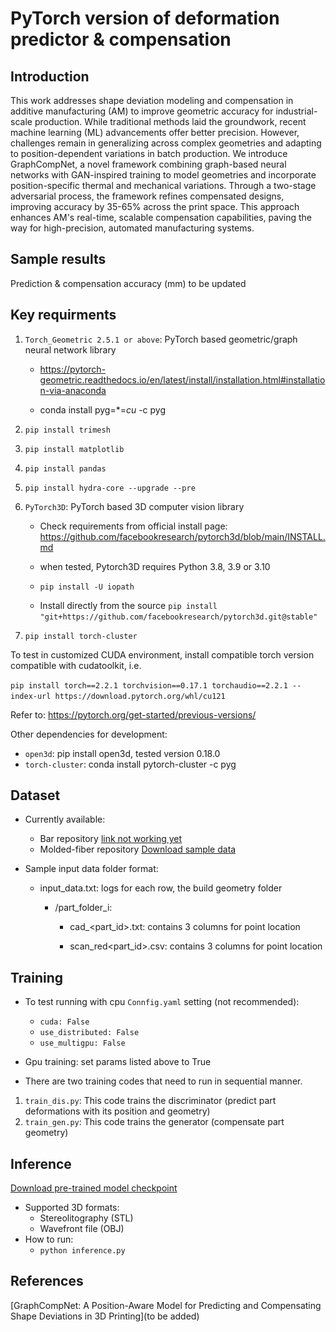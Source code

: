 <!-- markdownlint-disable -->

# PyTorch version of deformation predictor & compensation

## Introduction 

This work addresses shape deviation modeling and compensation in additive manufacturing (AM) to improve geometric accuracy for industrial-scale production. While traditional methods laid the groundwork, recent machine learning (ML) advancements offer better precision. However, challenges remain in generalizing across complex geometries and adapting to position-dependent variations in batch production. We introduce GraphCompNet, a novel framework combining graph-based neural networks with GAN-inspired training to model geometries and incorporate position-specific thermal and mechanical variations. Through a two-stage adversarial process, the framework refines compensated designs, improving accuracy by 35-65% across the print space. This approach enhances AM's real-time, scalable compensation capabilities, paving the way for high-precision, automated manufacturing systems.


[//]: # (<p align="center">)

[//]: # (<img src="../../../docs/img/GraphCompNet/bar_chamber.png" width="560" />)

[//]: # (</p>)

## Sample results 

Prediction & compensation accuracy  (mm) to be updated

[//]: # (<p align="center">)

[//]: # (<img src="../../../docs/img/GraphCompNet/dl_comp_test-2.png" width="500" />)

[//]: # (</p>)

[//]: # (Compensation on Molded fiber dataset:)

[//]: # ()
[//]: # (Comparison of four sample parts in one print run, the top row illustrates the difference between the design CAD file and the scanned printed part geometry before applying compensation, the bottom row shows the difference between the design CAD file and the scanned printed part geometry after applying compensation using our trained prediction and compensation engine.)

[//]: # ()
[//]: # (<p align="center">)

[//]: # (<img src="../../../docs/img/GraphCompNet/table1_fig-2.png" width="900" />)

[//]: # (</p>)

## Key requirments

1. ``Torch_Geometric 2.5.1 or above``: PyTorch based geometric/graph neural network library
   
   - https://pytorch-geometric.readthedocs.io/en/latest/install/installation.html#installation-via-anaconda
   
   - conda install pyg=*=*cu* -c pyg

2. ``pip install trimesh``

3. ``pip install matplotlib``

4. ``pip install pandas``

5. ``pip install hydra-core --upgrade --pre``

6. ``PyTorch3D``: PyTorch based 3D computer vision library 

   - Check requirements from official install page: https://github.com/facebookresearch/pytorch3d/blob/main/INSTALL.md
   - when tested, Pytorch3D requires Python 3.8, 3.9 or 3.10
   
   - ``pip install -U iopath``
    
   - Install directly from the source ``pip install "git+https://github.com/facebookresearch/pytorch3d.git@stable" ``

7. ``pip install torch-cluster``

To test in customized CUDA environment, install compatible torch version compatible with cudatoolkit, i.e.

``pip install torch==2.2.1 torchvision==0.17.1 torchaudio==2.2.1 --index-url https://download.pytorch.org/whl/cu121``

 Refer to: 
https://pytorch.org/get-started/previous-versions/

Other dependencies for development: 

- ``open3d``: pip install open3d, tested version 0.18.0
- ``torch-cluster``: conda install pytorch-cluster -c pyg



## Dataset
- Currently available: 
  - Bar repository [link not working yet](https://drive.google.com/file/d/1inUN4KIg8NOtuwaJa2d1j3tssRGUxgAQ/view?usp=sharing)
  - Molded-fiber repository [Download sample data](https://drive.google.com/file/d/1inUN4KIg8NOtuwaJa2d1j3tssRGUxgAQ/view?usp=sharing)

- Sample input data folder format: 
  
   -  input_data.txt: logs for each row, the build geometry folder 
  
      - /part_folder_i:

         - cad_<part_id>.txt: contains 3 columns for point location 

         - scan_red<part_id>.csv: contains 3 columns for point location 

[//]: # (- Post-processing: )

[//]: # (  )
[//]: # (    - https://github.azc.ext.hp.com/Shape-Compensation/Shape_compensator)


## Training

- To test running with cpu ``Connfig.yaml`` setting (not recommended): 
  
    - `` cuda: False ``
    - ``use_distributed: False``
    - ``use_multigpu: False``
- Gpu training: set params listed above to True

- There are two training codes that need to run in sequential manner.
1. ``train_dis.py``: This code trains the discriminator (predict part deformations with its position and geometry) 
2. ``train_gen.py``: This code trains the generator (compensate part geometry)

## Inference

[Download pre-trained model checkpoint](https://drive.google.com/file/d/1Htd7MLGgvjmidIGyYquDtLkZe0gSEqRu/view?usp=drive_link)

- Supported 3D formats: 
    - Stereolitography (STL)
    - Wavefront file (OBJ)
- How to run: 
  - ``python inference.py`` 


## References 

[GraphCompNet: A Position-Aware Model for Predicting and Compensating Shape Deviations in 3D Printing](to be added)

```text

```
